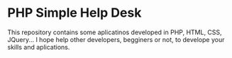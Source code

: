# PHP Simple Help Desk

This repository contains some aplicatinos developed in PHP, HTML, CSS, JQuery...
I hope help other developers, begginers or not, to develope your skills and aplications.
